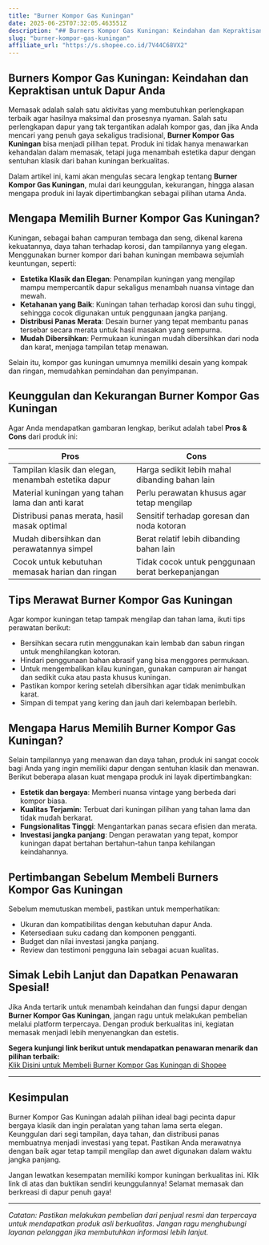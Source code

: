 ```yaml
---
title: "Burner Kompor Gas Kuningan"
date: 2025-06-25T07:32:05.463551Z
description: "## Burners Kompor Gas Kuningan: Keindahan dan Kepraktisan untuk Dapur Anda..."
slug: "burner-kompor-gas-kuningan"
affiliate_url: "https://s.shopee.co.id/7V44C68VX2"
---
```

## Burners Kompor Gas Kuningan: Keindahan dan Kepraktisan untuk Dapur Anda

Memasak adalah salah satu aktivitas yang membutuhkan perlengkapan terbaik agar hasilnya maksimal dan prosesnya nyaman. Salah satu perlengkapan dapur yang tak tergantikan adalah kompor gas, dan jika Anda mencari yang penuh gaya sekaligus tradisional, **Burner Kompor Gas Kuningan** bisa menjadi pilihan tepat. Produk ini tidak hanya menawarkan kehandalan dalam memasak, tetapi juga menambah estetika dapur dengan sentuhan klasik dari bahan kuningan berkualitas.

Dalam artikel ini, kami akan mengulas secara lengkap tentang **Burner Kompor Gas Kuningan**, mulai dari keunggulan, kekurangan, hingga alasan mengapa produk ini layak dipertimbangkan sebagai pilihan utama Anda.

## Mengapa Memilih Burner Kompor Gas Kuningan?

Kuningan, sebagai bahan campuran tembaga dan seng, dikenal karena kekuatannya, daya tahan terhadap korosi, dan tampilannya yang elegan. Menggunakan burner kompor dari bahan kuningan membawa sejumlah keuntungan, seperti:

- **Estetika Klasik dan Elegan**: Penampilan kuningan yang mengilap mampu mempercantik dapur sekaligus menambah nuansa vintage dan mewah.
- **Ketahanan yang Baik**: Kuningan tahan terhadap korosi dan suhu tinggi, sehingga cocok digunakan untuk penggunaan jangka panjang.
- **Distribusi Panas Merata**: Desain burner yang tepat membantu panas tersebar secara merata untuk hasil masakan yang sempurna.
- **Mudah Dibersihkan**: Permukaan kuningan mudah dibersihkan dari noda dan karat, menjaga tampilan tetap menawan.

Selain itu, kompor gas kuningan umumnya memiliki desain yang kompak dan ringan, memudahkan pemindahan dan penyimpanan.

## Keunggulan dan Kekurangan Burner Kompor Gas Kuningan

Agar Anda mendapatkan gambaran lengkap, berikut adalah tabel **Pros & Cons** dari produk ini:

| **Pros**                                              | **Cons**                                              |
|------------------------------------------------------|-----------------------------------------------------|
| Tampilan klasik dan elegan, menambah estetika dapur | Harga sedikit lebih mahal dibanding bahan lain     |
| Material kuningan yang tahan lama dan anti karat     | Perlu perawatan khusus agar tetap mengilap        |
| Distribusi panas merata, hasil masak optimal        | Sensitif terhadap goresan dan noda kotoran        |
| Mudah dibersihkan dan perawatannya simpel           | Berat relatif lebih dibanding bahan lain         |
| Cocok untuk kebutuhan memasak harian dan ringan    | Tidak cocok untuk penggunaan berat berkepanjangan |

## Tips Merawat Burner Kompor Gas Kuningan

Agar kompor kuningan tetap tampak mengilap dan tahan lama, ikuti tips perawatan berikut:

- Bersihkan secara rutin menggunakan kain lembab dan sabun ringan untuk menghilangkan kotoran.
- Hindari penggunaan bahan abrasif yang bisa menggores permukaan.
- Untuk mengembalikan kilau kuningan, gunakan campuran air hangat dan sedikit cuka atau pasta khusus kuningan.
- Pastikan kompor kering setelah dibersihkan agar tidak menimbulkan karat.
- Simpan di tempat yang kering dan jauh dari kelembapan berlebih.

## Mengapa Harus Memilih Burner Kompor Gas Kuningan?

Selain tampilannya yang menawan dan daya tahan, produk ini sangat cocok bagi Anda yang ingin memiliki dapur dengan sentuhan klasik dan menawan. Berikut beberapa alasan kuat mengapa produk ini layak dipertimbangkan:

- **Estetik dan bergaya**: Memberi nuansa vintage yang berbeda dari kompor biasa.
- **Kualitas Terjamin**: Terbuat dari kuningan pilihan yang tahan lama dan tidak mudah berkarat.
- **Fungsionalitas Tinggi**: Mengantarkan panas secara efisien dan merata.
- **Investasi jangka panjang**: Dengan perawatan yang tepat, kompor kuningan dapat bertahan bertahun-tahun tanpa kehilangan keindahannya.

## Pertimbangan Sebelum Membeli Burners Kompor Gas Kuningan

Sebelum memutuskan membeli, pastikan untuk memperhatikan:

- Ukuran dan kompatibilitas dengan kebutuhan dapur Anda.
- Ketersediaan suku cadang dan komponen pengganti.
- Budget dan nilai investasi jangka panjang.
- Review dan testimoni pengguna lain sebagai acuan kualitas.

## Simak Lebih Lanjut dan Dapatkan Penawaran Spesial!

Jika Anda tertarik untuk menambah keindahan dan fungsi dapur dengan **Burner Kompor Gas Kuningan**, jangan ragu untuk melakukan pembelian melalui platform terpercaya. Dengan produk berkualitas ini, kegiatan memasak menjadi lebih menyenangkan dan estetis.

**Segera kunjungi link berikut untuk mendapatkan penawaran menarik dan pilihan terbaik:**  
[Klik Disini untuk Membeli Burner Kompor Gas Kuningan di Shopee](https://s.shopee.co.id/7V44C68VX2)

---

## Kesimpulan

Burner Kompor Gas Kuningan adalah pilihan ideal bagi pecinta dapur bergaya klasik dan ingin peralatan yang tahan lama serta elegan. Keunggulan dari segi tampilan, daya tahan, dan distribusi panas membuatnya menjadi investasi yang tepat. Pastikan Anda merawatnya dengan baik agar tetap tampil mengilap dan awet digunakan dalam waktu jangka panjang.

Jangan lewatkan kesempatan memiliki kompor kuningan berkualitas ini. Klik link di atas dan buktikan sendiri keunggulannya! Selamat memasak dan berkreasi di dapur penuh gaya!

---

*Catatan: Pastikan melakukan pembelian dari penjual resmi dan terpercaya untuk mendapatkan produk asli berkualitas. Jangan ragu menghubungi layanan pelanggan jika membutuhkan informasi lebih lanjut.*